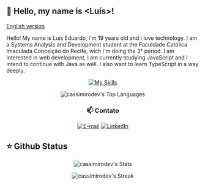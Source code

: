 
## 👾 Hello, my name is <Luís>!

  [English version](README.md)


Hello! My name is Luís Eduardo, i'm 19 years old and i love technology. I am a Systems Analysis and Development student at the Faculdade Católica Imaculada Conceição do Recife, wich i'm doing the 3° period. 
I am interested in web development, I am currently studying JavaScript and I intend to continue with Java as well. I also want to learn TypeScript in a way deeply. 

<div align="center">
   
   [![My Skills](https://skillicons.dev/icons?i=js,html,css,bootstrap,c,git,java,postgres,vscode,idea)](https://skillicons.dev)
   
</div>


<div align="center">

   ![cassimirodev's Top Languages](https://github-readme-stats.vercel.app/api/top-langs/?username=cassimirodev&theme=dark&show_icons=true&hide_border=false&layout=compact)

  <h3> 📫 Contato </h3>

  [![E-mail](https://custom-icon-badges.demolab.com/badge/-Email-dc262d?style=for-the-badge&logo=mail&logoColor=white)](mailto:luiseduardocass06@gmail.com)
  [![LinkedIn](https://custom-icon-badges.demolab.com/badge/-LinkedIn-0A66C2?style=for-the-badge&logo=linkedin-app-white-icon)](https://www.linkedin.com/in/luiseduardocassimiro/)

</div>

## ⭐ Github Status

<div align="center"> 

![cassimirodev's Stats](https://github-readme-stats.vercel.app/api?username=cassimirodev&theme=dark&show_icons=true&hide_border=false&count_private=true)


![cassimirodev's Streak](https://github-readme-streak-stats.herokuapp.com/?user=cassimirodev&theme=dark&hide_border=false)

</div>
